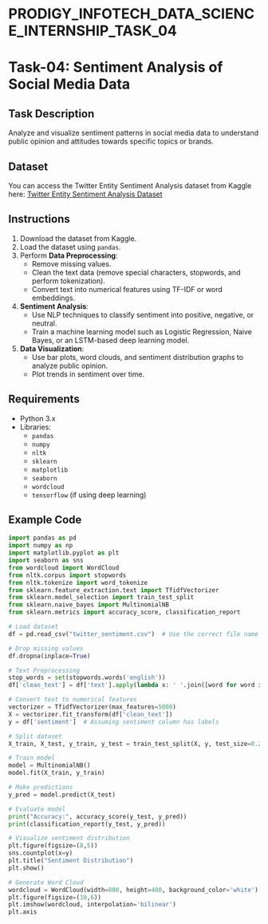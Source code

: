 # PRODIGY_INFOTECH_DATA_SCIENCE_INTERNSHIP_TASK_04

# Task-04: Sentiment Analysis of Social Media Data

## Task Description
Analyze and visualize sentiment patterns in social media data to understand public opinion and attitudes towards specific topics or brands.

## Dataset
You can access the Twitter Entity Sentiment Analysis dataset from Kaggle here:
[Twitter Entity Sentiment Analysis Dataset](https://www.kaggle.com/datasets/jp797498e/twitter-entity-sentiment-analysis)

## Instructions
1. Download the dataset from Kaggle.
2. Load the dataset using `pandas`.
3. Perform **Data Preprocessing**:
   - Remove missing values.
   - Clean the text data (remove special characters, stopwords, and perform tokenization).
   - Convert text into numerical features using TF-IDF or word embeddings.
4. **Sentiment Analysis**:
   - Use NLP techniques to classify sentiment into positive, negative, or neutral.
   - Train a machine learning model such as Logistic Regression, Naive Bayes, or an LSTM-based deep learning model.
5. **Data Visualization**:
   - Use bar plots, word clouds, and sentiment distribution graphs to analyze public opinion.
   - Plot trends in sentiment over time.

## Requirements
- Python 3.x
- Libraries:
  - `pandas`
  - `numpy`
  - `nltk`
  - `sklearn`
  - `matplotlib`
  - `seaborn`
  - `wordcloud`
  - `tensorflow` (if using deep learning)

## Example Code
```python
import pandas as pd
import numpy as np
import matplotlib.pyplot as plt
import seaborn as sns
from wordcloud import WordCloud
from nltk.corpus import stopwords
from nltk.tokenize import word_tokenize
from sklearn.feature_extraction.text import TfidfVectorizer
from sklearn.model_selection import train_test_split
from sklearn.naive_bayes import MultinomialNB
from sklearn.metrics import accuracy_score, classification_report

# Load dataset
df = pd.read_csv("twitter_sentiment.csv")  # Use the correct file name

# Drop missing values
df.dropna(inplace=True)

# Text Preprocessing
stop_words = set(stopwords.words('english'))
df['clean_text'] = df['text'].apply(lambda x: ' '.join([word for word in word_tokenize(x.lower()) if word.isalpha() and word not in stop_words]))

# Convert text to numerical features
vectorizer = TfidfVectorizer(max_features=5000)
X = vectorizer.fit_transform(df['clean_text'])
y = df['sentiment']  # Assuming sentiment column has labels

# Split dataset
X_train, X_test, y_train, y_test = train_test_split(X, y, test_size=0.2, random_state=42)

# Train model
model = MultinomialNB()
model.fit(X_train, y_train)

# Make predictions
y_pred = model.predict(X_test)

# Evaluate model
print("Accuracy:", accuracy_score(y_test, y_pred))
print(classification_report(y_test, y_pred))

# Visualize sentiment distribution
plt.figure(figsize=(8,5))
sns.countplot(x=y)
plt.title("Sentiment Distribution")
plt.show()

# Generate Word Cloud
wordcloud = WordCloud(width=800, height=400, background_color='white').generate(' '.join(df['clean_text']))
plt.figure(figsize=(10,6))
plt.imshow(wordcloud, interpolation='bilinear')
plt.axis
